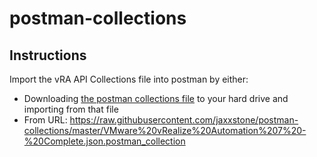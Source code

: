 # postman-collections

## Instructions
Import the vRA API Collections file into postman by either:
* Downloading [the postman collections file](../../blob/master/VMware%20vRealize%20Automation%207%20-%20Complete.json.postman_collection) to your hard drive and importing from that file
* From URL: https://raw.githubusercontent.com/jaxxstone/postman-collections/master/VMware%20vRealize%20Automation%207%20-%20Complete.json.postman_collection
